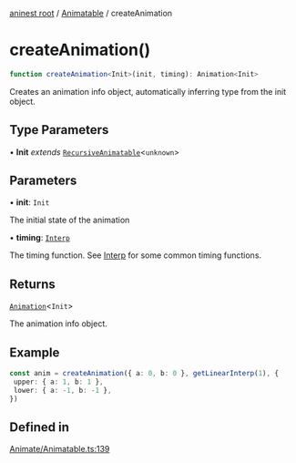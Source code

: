 [aninest root](../../index.md) / [Animatable](../index.md) / createAnimation

# createAnimation()

```ts
function createAnimation<Init>(init, timing): Animation<Init>
```

Creates an animation info object, automatically inferring type from the init object.

## Type Parameters

• **Init** *extends* [`RecursiveAnimatable`](../../AnimatableTypes/type-aliases/RecursiveAnimatable.md)\<`unknown`\>

## Parameters

• **init**: `Init`

The initial state of the animation

• **timing**: [`Interp`](../../module:Interp/type-aliases/Interp.md)

The timing function. See [Interp](../../module:Interp/type-aliases/Interp.md) for some common timing functions.

## Returns

[`Animation`](../../AnimatableTypes/type-aliases/Animation.md)\<`Init`\>

The animation info object.

## Example

```ts
const anim = createAnimation({ a: 0, b: 0 }, getLinearInterp(1), {
 upper: { a: 1, b: 1 },
 lower: { a: -1, b: -1 },
})
```

## Defined in

[Animate/Animatable.ts:139](https://github.com/zphrs/aninest/blob/8c5d5cec878cb0688cbcb852e4de66105e356f88/core/src/Animate/Animatable.ts#L139)
